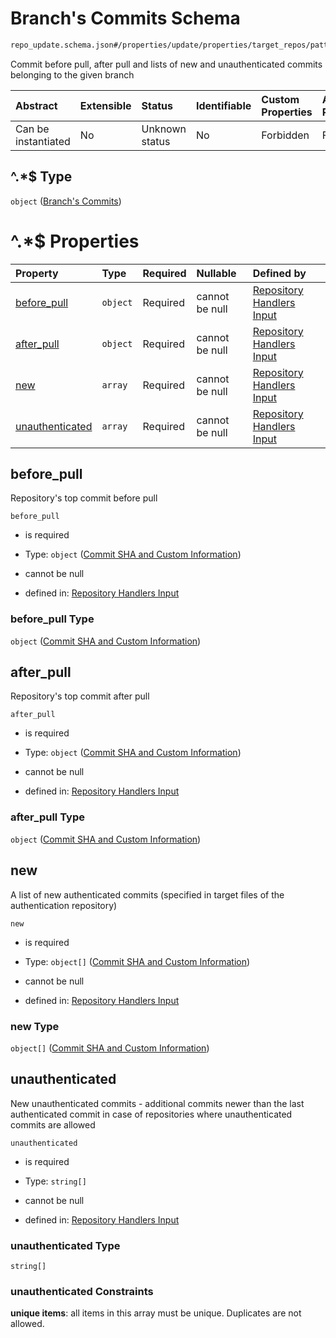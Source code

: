 # Branch's Commits Schema

```txt
repo_update.schema.json#/properties/update/properties/target_repos/patternProperties/^.*$/properties/commits/patternProperties/^.*$
```

Commit before pull, after pull and lists of new and unauthenticated commits belonging to the given branch

| Abstract            | Extensible | Status         | Identifiable | Custom Properties | Additional Properties | Access Restrictions | Defined In                                                                        |
| :------------------ | :--------- | :------------- | :----------- | :---------------- | :-------------------- | :------------------ | :-------------------------------------------------------------------------------- |
| Can be instantiated | No         | Unknown status | No           | Forbidden         | Forbidden             | none                | [repo-update.schema.json*](../out/repo-update.schema.json "open original schema") |

## ^.\*$ Type

`object` ([Branch's Commits](repo-update-properties-update-data-properties-target-repos-patternproperties-repo-and-commits-properties-commits-by-branches-patternproperties-branchs-commits.md))

# ^.\*$ Properties

| Property                            | Type     | Required | Nullable       | Defined by                                                                                                                                                                                                                                                                                                                                                                                 |
| :---------------------------------- | :------- | :------- | :------------- | :----------------------------------------------------------------------------------------------------------------------------------------------------------------------------------------------------------------------------------------------------------------------------------------------------------------------------------------------------------------------------------------- |
| [before_pull](#before_pull)         | `object` | Required | cannot be null | [Repository Handlers Input](repo-update-definitions-commit-sha-and-custom-information.md "repo_update.schema.json#/properties/update/properties/target_repos/patternProperties/^.*$/properties/commits/patternProperties/^.*$/properties/before_pull")                                                                                                                                     |
| [after_pull](#after_pull)           | `object` | Required | cannot be null | [Repository Handlers Input](repo-update-definitions-commit-sha-and-custom-information.md "repo_update.schema.json#/properties/update/properties/target_repos/patternProperties/^.*$/properties/commits/patternProperties/^.*$/properties/after_pull")                                                                                                                                      |
| [new](#new)                         | `array`  | Required | cannot be null | [Repository Handlers Input](repo-update-properties-update-data-properties-target-repos-patternproperties-repo-and-commits-properties-commits-by-branches-patternproperties-branchs-commits-properties-new.md "repo_update.schema.json#/properties/update/properties/target_repos/patternProperties/^.*$/properties/commits/patternProperties/^.*$/properties/new")                         |
| [unauthenticated](#unauthenticated) | `array`  | Required | cannot be null | [Repository Handlers Input](repo-update-properties-update-data-properties-target-repos-patternproperties-repo-and-commits-properties-commits-by-branches-patternproperties-branchs-commits-properties-unauthenticated.md "repo_update.schema.json#/properties/update/properties/target_repos/patternProperties/^.*$/properties/commits/patternProperties/^.*$/properties/unauthenticated") |

## before_pull

Repository's top commit before pull

`before_pull`

*   is required

*   Type: `object` ([Commit SHA and Custom Information](repo-update-definitions-commit-sha-and-custom-information.md))

*   cannot be null

*   defined in: [Repository Handlers Input](repo-update-definitions-commit-sha-and-custom-information.md "repo_update.schema.json#/properties/update/properties/target_repos/patternProperties/^.\*$/properties/commits/patternProperties/^.\*$/properties/before_pull")

### before_pull Type

`object` ([Commit SHA and Custom Information](repo-update-definitions-commit-sha-and-custom-information.md))

## after_pull

Repository's top commit after pull

`after_pull`

*   is required

*   Type: `object` ([Commit SHA and Custom Information](repo-update-definitions-commit-sha-and-custom-information.md))

*   cannot be null

*   defined in: [Repository Handlers Input](repo-update-definitions-commit-sha-and-custom-information.md "repo_update.schema.json#/properties/update/properties/target_repos/patternProperties/^.\*$/properties/commits/patternProperties/^.\*$/properties/after_pull")

### after_pull Type

`object` ([Commit SHA and Custom Information](repo-update-definitions-commit-sha-and-custom-information.md))

## new

A list of new authenticated commits (specified in target files of the authentication repository)

`new`

*   is required

*   Type: `object[]` ([Commit SHA and Custom Information](repo-update-definitions-commit-sha-and-custom-information.md))

*   cannot be null

*   defined in: [Repository Handlers Input](repo-update-properties-update-data-properties-target-repos-patternproperties-repo-and-commits-properties-commits-by-branches-patternproperties-branchs-commits-properties-new.md "repo_update.schema.json#/properties/update/properties/target_repos/patternProperties/^.\*$/properties/commits/patternProperties/^.\*$/properties/new")

### new Type

`object[]` ([Commit SHA and Custom Information](repo-update-definitions-commit-sha-and-custom-information.md))

## unauthenticated

New unauthenticated commits - additional commits newer than the last authenticated commit in case of repositories where unauthenticated commits are allowed

`unauthenticated`

*   is required

*   Type: `string[]`

*   cannot be null

*   defined in: [Repository Handlers Input](repo-update-properties-update-data-properties-target-repos-patternproperties-repo-and-commits-properties-commits-by-branches-patternproperties-branchs-commits-properties-unauthenticated.md "repo_update.schema.json#/properties/update/properties/target_repos/patternProperties/^.\*$/properties/commits/patternProperties/^.\*$/properties/unauthenticated")

### unauthenticated Type

`string[]`

### unauthenticated Constraints

**unique items**: all items in this array must be unique. Duplicates are not allowed.
